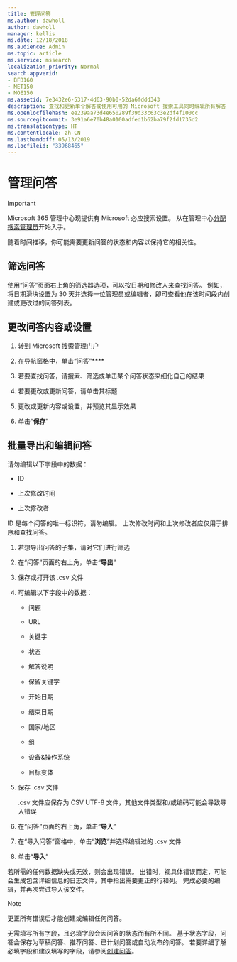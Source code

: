 ```yaml
---
title: 管理问答
ms.author: dawholl
author: dawholl
manager: kellis
ms.date: 12/18/2018
ms.audience: Admin
ms.topic: article
ms.service: mssearch
localization_priority: Normal
search.appverid:
- BFB160
- MET150
- MOE150
ms.assetid: 7e3432e6-5317-4d63-90b0-52da6fddd343
description: 查找和更新单个解答或使用可用的 Microsoft 搜索工具同时编辑所有解答
ms.openlocfilehash: ee239aa73d4e650289f39d33c63c3e2df4f100cc
ms.sourcegitcommit: 3e91a6e70b48a0100adfed1b62ba79f2fd1735d2
ms.translationtype: HT
ms.contentlocale: zh-CN
ms.lasthandoff: 05/13/2019
ms.locfileid: "33968465"
---
```

# <a name="manage-qas"></a>管理问答

> [!IMPORTANT]
> Microsoft 365 管理中心现提供有 Microsoft 必应搜索设置。 从在管理中心[分配搜索管理员](https://docs.microsoft.com/zh-CN/microsoftsearch/setup-microsoft-search#step-2-assign-search-admin-and-search-editor)开始入手。
    
随着时间推移，你可能需要更新问答的状态和内容以保持它的相关性。
  
## <a name="filter-qas"></a>筛选问答

使用“问答”页面右上角的筛选器选项，可以按日期和修改人来查找问答。 例如，将日期滑块设置为 30 天并选择一位管理员或编辑者，即可查看他在该时间段内创建或更改过的问答列表。
  
## <a name="change-qa-content-or-settings"></a>更改问答内容或设置

1. 转到 Microsoft 搜索管理门户
    
2. 在导航窗格中，单击“问答”****
    
3. 若要查找问答，请搜索、筛选或单击某个问答状态来细化自己的结果
    
4. 若要更改或更新问答，请单击其标题
    
5. 更改或更新内容或设置，并预览其显示效果
    
6. 单击“**保存**”
    
## <a name="bulk-export-and-edit-qas"></a>批量导出和编辑问答

请勿编辑以下字段中的数据：
  
- ID
    
- 上次修改时间
    
- 上次修改者
    
ID 是每个问答的唯一标识符，请勿编辑。 上次修改时间和上次修改者应仅用于排序和查找问答。
  
1. 若想导出问答的子集，请对它们进行筛选
    
2. 在“问答”页面的右上角，单击“**导出**”
    
3. 保存或打开该 .csv 文件
    
4. 可编辑以下字段中的数据：
    
   - 问题
    
   - URL
      
   - 关键字
    
   - 状态
    
   - 解答说明
    
   - 保留关键字
    
   - 开始日期
    
   - 结束日期
    
   - 国家/地区
    
   - 组
    
   - 设备&amp;操作系统
    
   - 目标变体
    
5. 保存 .csv 文件

    .csv 文件应保存为 CSV UTF-8 文件，其他文件类型和/或编码可能会导致导入错误
    
6. 在“问答”页面的右上角，单击“**导入**”
    
7. 在“导入问答”窗格中，单击“**浏览**”并选择编辑过的 .csv 文件 
    
8. 单击“**导入**”
    
若所需的任何数据缺失或无效，则会出现错误。 出错时，视具体错误而定，可能会生成包含详细信息的日志文件，其中指出需要更正的行和列。 完成必要的编辑，并再次尝试导入该文件。
  
> [!NOTE]
> 更正所有错误后才能创建或编辑任何问答。 
  
无需填写所有字段，且必填字段会因问答的状态而有所不同。 基于状态字段，问答会保存为草稿问答、推荐问答、已计划问答或自动发布的问答。 若要详细了解必填字段和建议填写的字段，请参阅[创建问答](create-qas.md)。

  

